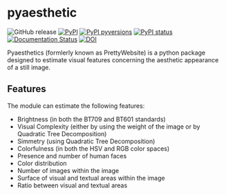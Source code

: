 # pyaesthetic
![GitHub release](https://img.shields.io/github/release/Gabrock94/prettywebsite.svg)
[![PyPI](https://img.shields.io/pypi/v/prettywebsite.svg)](https://badge.fury.io/py/prettywebsite)
[![PyPI pyversions](https://img.shields.io/pypi/pyversions/prettywebsite.svg)](https://pypi.python.org/pypi/prettywebsite/)
[![PyPI status](https://img.shields.io/pypi/status/prettywebsite.svg)](https://pypi.python.org/pypi/prettywebsite/)
[![Documentation Status](https://readthedocs.org/projects/prettywebsite/badge/?version=latest)](http://prettywebsite.readthedocs.io/en/latest/?badge=latest)
[![DOI](https://zenodo.org/badge/129248933.svg)](https://zenodo.org/badge/latestdoi/129248933)

Pyaesthetics (formlerly known as PrettyWebsite) is a python package designed to estimate visual features concerning the aesthetic appearance of a still image.

## Features
The module can estimate the following features:
-  Brightness (in both the BT709 and BT601 standards)
-  Visual Complexity (either by using the weight of the image or by Quadratic Tree Decomposition)
-  Simmetry (using Quadratic Tree Decomposition)
-  Colorfulness (in both the HSV and RGB color spaces)
-  Presence and number of human faces
-  Color distribution
-  Number of images within the image
-  Surface of visual and textual areas within the image
-  Ratio between visual and textual areas




